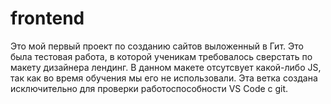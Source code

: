# frontend

Это мой первый проект по созданию сайтов выложенный в Гит.
Это была тестовая работа, в которой ученикам требовалось сверстать по макету дизайнера лендинг.
В данном макете отсутсвует какой-либо JS, так как во время обучения мы его не использовали.
Эта ветка создана исключительно для проверки работоспособности VS Code c git.
